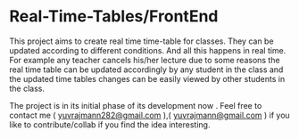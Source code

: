 # Real-Time-Tables/FrontEnd

This project aims to create real time time-table for classes. They can be updated according to different conditions. And all this happens in real time.
For example any teacher cancels his/her lecture due to some reasons the real time table can be updated accordingly by any student in the class and the updated time tables changes can be easily viewed by other students in the class.

The project is in its initial phase of its development now . Feel free to contact me ( yuvrajmann282@gmail.com ),( yuvrajmann@gmail.com ) if you like to contribute/collab if you find the idea interesting.
